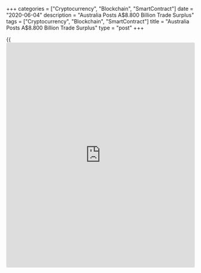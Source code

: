 +++
categories = ["Cryptocurrency", "Blockchain", "SmartContract"]
date = "2020-06-04"
description = "Australia Posts A$8.800 Billion Trade Surplus"
tags = ["Cryptocurrency", "Blockchain", "SmartContract"]
title = "Australia Posts A$8.800 Billion Trade Surplus"
type = "post"
+++

{{<iframe id="large-banner" src="https://www.bounty.group/#slide=19.0" width="100%" height="600" scrolling="no" style="border: 0px solid rgb(216, 221, 230); border-radius: 3px;">}}

Australia had a seasonally adjusted merchandise trade surplus of A$8.800
billion in April, the Australian Bureau of Statistics said on Thursday -
down 16 percent on month.

That exceeded expectations for a surplus of A$7.5 billion following the
downwardly revised A$10.44 billion surplus in March (originally A$10.60
billion).

Exports were down 11.0 percent on month following the downwardly revised
13.9 percent increase in the previous month.

Imports sank 10.0 percent on month after losing a revised 3.6 percent a
month earlier (originally -4.0 percent).

For comments and feedback [contact](https://www.playgroundfx.com/contact/): editorial@rtt[news](https://www.letsplayfx.com/blog/forex-news-website/).com

[Economic News][1]

 **What parts of the world are seeing the best (and worst) economic
performances lately? Click[here][2] to check out our [Econ Scorecard][2]
and find out! See up-to-the-moment [ranking](https://www.playgroundfx.com/blog/crypto-exchange-ranking/)s for the best and worst
performers in [GDP][3], [unemployment rate][4], [inflation][2] and much
more.**

   1. www.rtt[news](https://www.letsplayfx.com/blog/forex-news-website/).com/Content/EconomicNews.aspx
   2. www.rtt[news](https://www.letsplayfx.com/blog/forex-news-website/).com/economic-scorecard/world-rank/CPI/highest-performance.aspx
   3. www.rtt[news](https://www.letsplayfx.com/blog/forex-news-website/).com/economic-scorecard/world-rank/GDP/highest-performance.aspx
   4. www.rtt[news](https://www.letsplayfx.com/blog/forex-news-website/).com/economic-scorecard/world-rank/unemployment-rate/lowest-performance.aspx